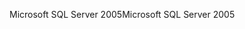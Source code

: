 <span data-ttu-id="3cf0b-101">Microsoft SQL Server 2005</span><span class="sxs-lookup"><span data-stu-id="3cf0b-101">Microsoft SQL Server 2005</span></span>